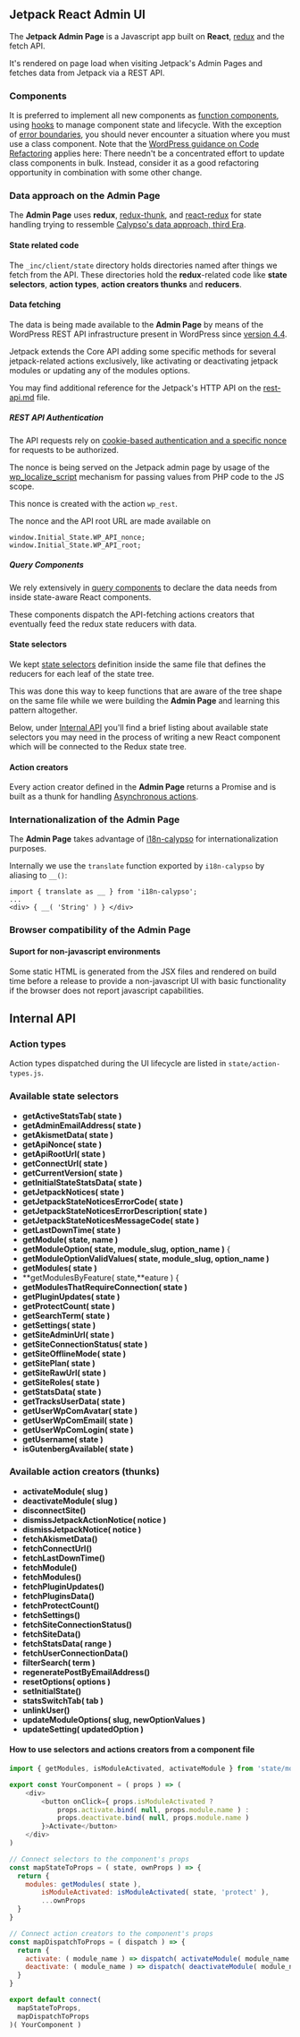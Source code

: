 
## Jetpack React Admin UI

The **Jetpack Admin Page** is a Javascript app built on **React**, [redux](https://github.com/reactjs/redux) and the fetch API.

It's rendered on page load when visiting Jetpack's Admin Pages and fetches data from Jetpack via a REST API.

### Components

It is preferred to implement all new components as [function components](https://reactjs.org/docs/components-and-props.html), using [hooks](https://reactjs.org/docs/hooks-reference.html) to manage component state and lifecycle. With the exception of [error boundaries](https://reactjs.org/docs/error-boundaries.html), you should never encounter a situation where you must use a class component. Note that the [WordPress guidance on Code Refactoring](https://make.wordpress.org/core/handbook/contribute/code-refactoring/) applies here: There needn't be a concentrated effort to update class components in bulk. Instead, consider it as a good refactoring opportunity in combination with some other change.

### Data approach on the Admin Page

The **Admin Page** uses **redux**, [redux-thunk](https://github.com/gaearon/redux-thunk), and [react-redux](https://github.com/reactjs/react-redux)  for state handling trying to ressemble [Calypso's data approach, third Era](https://github.com/Automattic/wp-calypso/blob/master/docs/our-approach-to-data.md#third-era-redux-global-state-tree-december-2015---present).

#### State related code

The `_inc/client/state` directory holds directories named after things we fetch from the API. These directories hold the **redux**-related code like **state selectors**, **action types**, **action creators thunks** and **reducers**.

#### Data fetching

The data is being made available to the **Admin Page** by means of the WordPress REST API infrastructure present in WordPress since [version 4.4](https://make.wordpress.org/core/2015/10/28/rest-api-welcome-the-infrastructure-to-core/).

Jetpack extends the Core API adding some specific methods for several jetpack-related actions exclusively, like activating or deactivating jetpack modules or updating any of the modules options.

You may find additional reference for the Jetpack's HTTP API on the [rest-api.md](../../docs/rest-api.md) file.

##### REST API Authentication

The API requests rely on [cookie-based authentication and a specific nonce](http://v2.wp-api.org/guide/authentication/#cookie-authentication)
for requests to be authorized.

The nonce is being served on the Jetpack admin page by usage of the [wp_localize_script](https://codex.wordpress.org/Function_Reference/wp_localize_script) mechanism for passing values from PHP code to the JS scope.

This nonce is created with the action `wp_rest`.

The nonce and the API root URL are made available on

```
window.Initial_State.WP_API_nonce;
window.Initial_State.WP_API_root;
```

##### Query Components

We rely extensively in [query components](https://github.com/Automattic/wp-calypso/blob/master/docs/our-approach-to-data.md#query-components) to declare the data needs from inside state-aware React components.

These components dispatch the API-fetching actions creators that eventually feed the redux state reducers with data.

#### State selectors

We kept [state selectors](https://github.com/Automattic/wp-calypso/blob/master/docs/our-approach-to-data.md#selectors) definition inside the same file that defines the reducers for each leaf of the state tree.

This was done this way to keep functions that are aware of the tree shape on the same file while we were building the **Admin Page** and learning this pattern altogether.

Below, under [Internal API](#internal-api) you'll find a brief listing about available state selectors you may need in the process of writing a new React component which will be connected to the Redux state tree.

#### Action creators

Every action creator defined in the **Admin Page** returns a Promise and is built as a thunk for handling [Asynchronous actions](https://github.com/reactjs/redux/blob/master/docs/advanced/AsyncActions.md#async-action-creators).

### Internationalization of the Admin Page

The **Admin Page** takes advantage of [i18n-calypso]() for internationalization purposes.

Internally we use the `translate` function exported by `i18n-calypso` by aliasing to `__()`:

```
import { translate as __ } from 'i18n-calypso';
...
<div> { __( 'String' ) } </div>
```

### Browser compatibility of the Admin Page


#### Suport for non-javascript environments

Some static HTML is generated from the JSX files and rendered on build time before a release to provide a non-javascript UI with basic functionality if the browser does not report javascript capabilities.

## Internal API

### Action types

Action types dispatched during the UI lifecycle are listed in `state/action-types.js`.

### Available state selectors

* **getActiveStatsTab( state )**
* **getAdminEmailAddress( state )**
* **getAkismetData( state )**
* **getApiNonce( state )**
* **getApiRootUrl( state )**
* **getConnectUrl( state )**
* **getCurrentVersion( state )**
* **getInitialStateStatsData( state )**
* **getJetpackNotices( state )**
* **getJetpackStateNoticesErrorCode( state )**
* **getJetpackStateNoticesErrorDescription( state )**
* **getJetpackStateNoticesMessageCode( state )**
* **getLastDownTime( state )**
* **getModule( state, name )**
* **getModuleOption( state, module_slug, option_name )** {
* **getModuleOptionValidValues( state, module_slug, option_name )**
* **getModules( state )**
* **getModulesByFeature( state,**eature ) {
* **getModulesThatRequireConnection( state )**
* **getPluginUpdates( state )**
* **getProtectCount( state )**
* **getSearchTerm( state )**
* **getSettings( state )**
* **getSiteAdminUrl( state )**
* **getSiteConnectionStatus( state )**
* **getSiteOfflineMode( state )**
* **getSitePlan( state )**
* **getSiteRawUrl( state )**
* **getSiteRoles( state )**
* **getStatsData( state )**
* **getTracksUserData( state )**
* **getUserWpComAvatar( state )**
* **getUserWpComEmail( state )**
* **getUserWpComLogin( state )**
* **getUsername( state )**
* **isGutenbergAvailable( state )**

### Available action creators (thunks)

* **activateModule( slug )**
* **deactivateModule( slug )**
* **disconnectSite()**
* **dismissJetpackActionNotice( notice )**
* **dismissJetpackNotice( notice )**
* **fetchAkismetData()**
* **fetchConnectUrl()**
* **fetchLastDownTime()**
* **fetchModule()**
* **fetchModules()**
* **fetchPluginUpdates()**
* **fetchPluginsData()**
* **fetchProtectCount()**
* **fetchSettings()**
* **fetchSiteConnectionStatus()**
* **fetchSiteData()**
* **fetchStatsData( range )**
* **fetchUserConnectionData()**
* **filterSearch( term )**
* **regeneratePostByEmailAddress()**
* **resetOptions( options )**
* **setInitialState()**
* **statsSwitchTab( tab )**
* **unlinkUser()**
* **updateModuleOptions( slug, newOptionValues )**
* **updateSetting( updatedOption )**

#### How to use selectors and actions creators from a component file

```javascript
import { getModules, isModuleActivated, activateModule } from 'state/modules';

export const YourComponent = ( props ) => (
	<div>
		<button onClick={ props.isModuleActivated ?
			props.activate.bind( null, props.module.name ) :
			props.deactivate.bind( null, props.module.name )
		}>Activate</button>
	</div>
)

// Connect selectors to the component's props
const mapStateToProps = ( state, ownProps ) => {
  return {
    modules: getModules( state ),
		isModuleActivated: isModuleActivated( state, 'protect' ),
		...ownProps
  }
}

// Connect action creators to the component's props
const mapDispatchToProps = ( dispatch ) => {
  return {
    activate: ( module_name ) => dispatch( activateModule( module_name ) )
    deactivate: ( module_name ) => dispatch( deactivateModule( module_name ) )
  }
}

export default connect(
  mapStateToProps,
  mapDispatchToProps
)( YourComponent )
```
